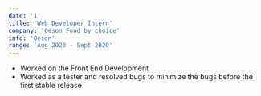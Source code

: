 ```yaml
---
date: '1'
title: 'Web Developer Intern'
company: 'Oeson Food by choice'
info: 'Oeson'
range: 'Aug 2020 - Sept 2020'
---
```


- Worked on the Front End Development
- Worked as a tester and resolved bugs to minimize the bugs before the first stable release
